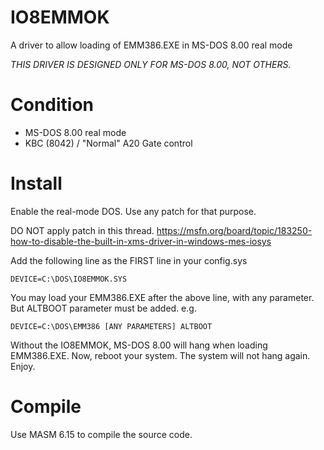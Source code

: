 # IO8EMMOK
A driver to allow loading of EMM386.EXE in MS-DOS 8.00 real mode

_THIS DRIVER IS DESIGNED ONLY FOR MS-DOS 8.00, NOT OTHERS._

# Condition

- MS-DOS 8.00 real mode
- KBC (8042) / "Normal" A20 Gate control

# Install
Enable the real-mode DOS. Use any patch for that purpose.

DO NOT apply patch in this thread.
https://msfn.org/board/topic/183250-how-to-disable-the-built-in-xms-driver-in-windows-mes-iosys

Add the following line as the FIRST line in your config.sys

```
DEVICE=C:\DOS\IO8EMMOK.SYS
```

You may load your EMM386.EXE after the above line, with any parameter. But ALTBOOT parameter must be added.
e.g.

```
DEVICE=C:\DOS\EMM386 [ANY PARAMETERS] ALTBOOT
```

Without the IO8EMMOK, MS-DOS 8.00 will hang when loading EMM386.EXE. 
Now, reboot your system. The system will not hang again. Enjoy.

# Compile
Use MASM 6.15 to compile the source code.
